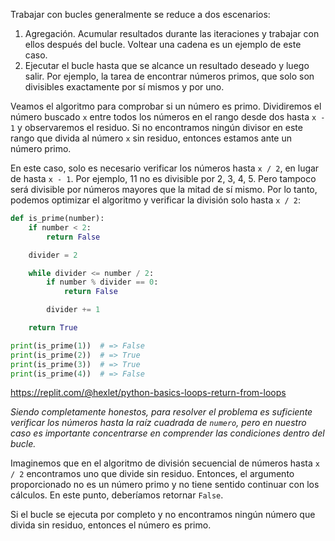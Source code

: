 
Trabajar con bucles generalmente se reduce a dos escenarios:

1. Agregación. Acumular resultados durante las iteraciones y trabajar con ellos después del bucle. Voltear una cadena es un ejemplo de este caso.
2. Ejecutar el bucle hasta que se alcance un resultado deseado y luego salir. Por ejemplo, la tarea de encontrar números primos, que solo son divisibles exactamente por sí mismos y por uno.

Veamos el algoritmo para comprobar si un número es primo. Dividiremos el número buscado `x` entre todos los números en el rango desde dos hasta `x - 1` y observaremos el residuo. Si no encontramos ningún divisor en este rango que divida al número `x` sin residuo, entonces estamos ante un número primo.

En este caso, solo es necesario verificar los números hasta `x / 2`, en lugar de hasta `x - 1`. Por ejemplo, 11 no es divisible por 2, 3, 4, 5. Pero tampoco será divisible por números mayores que la mitad de sí mismo. Por lo tanto, podemos optimizar el algoritmo y verificar la división solo hasta `x / 2`:

```python
def is_prime(number):
    if number < 2:
        return False

    divider = 2

    while divider <= number / 2:
        if number % divider == 0:
            return False

        divider += 1

    return True

print(is_prime(1))  # => False
print(is_prime(2))  # => True
print(is_prime(3))  # => True
print(is_prime(4))  # => False
```

https://replit.com/@hexlet/python-basics-loops-return-from-loops

*Siendo completamente honestos, para resolver el problema es suficiente verificar los números hasta la raíz cuadrada de `numero`, pero en nuestro caso es importante concentrarse en comprender las condiciones dentro del bucle.*

Imaginemos que en el algoritmo de división secuencial de números hasta `x / 2` encontramos uno que divide sin residuo. Entonces, el argumento proporcionado no es un número primo y no tiene sentido continuar con los cálculos. En este punto, deberíamos retornar `False`.

Si el bucle se ejecuta por completo y no encontramos ningún número que divida sin residuo, entonces el número es primo.
